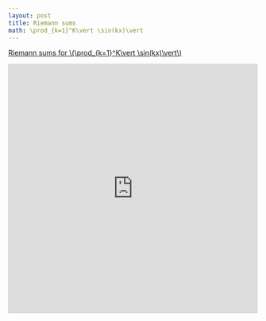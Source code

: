 ```yaml
---
layout: post
title: Riemann sums
math: \prod_{k=1}^K\vert \sin(kx)\vert
---
```


[Riemann sums for \\(\prod_{k=1}^K\vert \sin(kx)\vert\\)](https://www.desmos.com/calculator/l8utnpxrqq)

<iframe src="https://www.desmos.com/calculator/l8utnpxrqq?embed" width="500" height="500" style="border: 1px solid #ccc" frameborder=0></iframe>